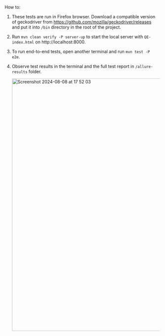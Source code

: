How to:

1. These tests are run in Firefox browser. Download a compatible version of geckodriver from https://github.com/mozilla/geckodriver/releases and put it into `/bin` directory in the root of the project.
2. Run `mvn clean verify -P server-up` to start the local server with `QE-index.html` on http://localhost:8000.
3. To run end-to-end tests, open another terminal and run `mvn test -P e2e`.
4. Observe test results in the terminal and the full test report in `/allure-results` folder.

   <img width="819" alt="Screenshot 2024-08-08 at 17 52 03" src="https://github.com/user-attachments/assets/58c47622-8fab-468c-880a-a196608a8a71">

